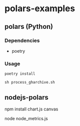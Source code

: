 # polars-examples

## polars (Python)

### Dependencies

- poetry

### Usage

```shell
poetry install

sh process_gharchive.sh
```

## nodejs-polars

npm install chart.js canvas

node node_metrics.js